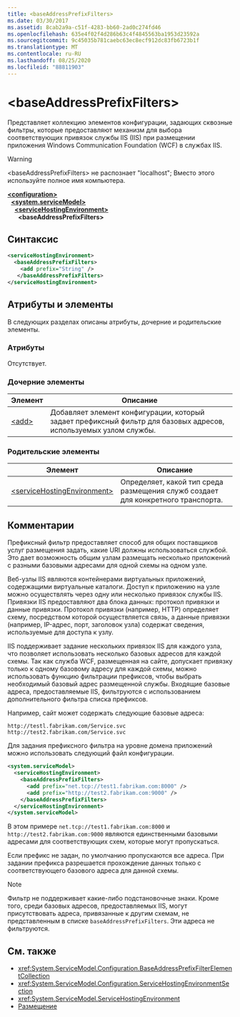 ```yaml
---
title: <baseAddressPrefixFilters>
ms.date: 03/30/2017
ms.assetid: 8cab2a9a-c51f-4283-bb60-2ad0c274fd46
ms.openlocfilehash: 635e4f02f4d286b63c4f4845563ba1953d23592a
ms.sourcegitcommit: 9c45035b781caebc63ec8ecf912dc83fb6723b1f
ms.translationtype: MT
ms.contentlocale: ru-RU
ms.lasthandoff: 08/25/2020
ms.locfileid: "88811903"
---
```

# \<baseAddressPrefixFilters>
Представляет коллекцию элементов конфигурации, задающих сквозные фильтры, которые предоставляют механизм для выбора соответствующих привязок службы IIS (IIS) при размещении приложения Windows Communication Foundation (WCF) в службах IIS.  
  
> [!WARNING]
> \<baseAddressPrefixFilters> не распознает "localhost"; Вместо этого используйте полное имя компьютера.  
  
[**\<configuration>**](../configuration-element.md)\
&nbsp;&nbsp;[**\<system.serviceModel>**](system-servicemodel.md)\
&nbsp;&nbsp;&nbsp;&nbsp;[**\<serviceHostingEnvironment>**](servicehostingenvironment.md)\
&nbsp;&nbsp;&nbsp;&nbsp;&nbsp;&nbsp;**\<baseAddressPrefixFilters>**  
  
## <a name="syntax"></a>Синтаксис  
  
```xml  
<serviceHostingEnvironment>
  <baseAddressPrefixFilters>
    <add prefix="String" />
   </baseAddressPrefixFilters>
</serviceHostingEnvironment>
```  
  
## <a name="attributes-and-elements"></a>Атрибуты и элементы  
 В следующих разделах описаны атрибуты, дочерние и родительские элементы.  
  
### <a name="attributes"></a>Атрибуты  
 Отсутствует.  
  
### <a name="child-elements"></a>Дочерние элементы  
  
|Элемент|Описание|  
|-------------|-----------------|  
|[\<add>](add-of-baseaddressprefixfilter.md)|Добавляет элемент конфигурации, который задает префиксный фильтр для базовых адресов, используемых узлом службы.|  
  
### <a name="parent-elements"></a>Родительские элементы  
  
|Элемент|Описание|  
|-------------|-----------------|  
|[\<serviceHostingEnvironment>](servicehostingenvironment.md)|Определяет, какой тип среда размещения служб создает для конкретного транспорта.|  
  
## <a name="remarks"></a>Комментарии  
 Префиксный фильтр предоставляет способ для общих поставщиков услуг размещения задать, какие URI должны использоваться службой. Это дает возможность общим узлам размещать несколько приложений с разными базовыми адресами для одной схемы на одном узле.  
  
 Веб-узлы IIS являются контейнерами виртуальных приложений, содержащими виртуальные каталоги. Доступ к приложению на узле можно осуществлять через одну или несколько привязок службы IIS. Привязки IIS предоставляют два блока данных: протокол привязки и данные привязки. Протокол привязки (например, HTTP) определяет схему, посредством которой осуществляется связь, а данные привязки (например, IP-адрес, порт, заголовок узла) содержат сведения, используемые для доступа к узлу.  
  
 IIS поддерживает задание нескольких привязок IIS для каждого узла, что позволяет использовать несколько базовых адресов для каждой схемы. Так как служба WCF, размещенная на сайте, допускает привязку только к одному базовому адресу для каждой схемы, можно использовать функцию фильтрации префиксов, чтобы выбрать необходимый базовый адрес размещенной службы. Входящие базовые адреса, предоставляемые IIS, фильтруются с использованием дополнительного фильтра списка префиксов.  
  
 Например, сайт может содержать следующие базовые адреса:
  
```http
http://testl.fabrikam.com/Service.svc  
http://test2.fabrikam.com/Service.svc  
```  
  
 Для задания префиксного фильтра на уровне домена приложений можно использовать следующий файл конфигурации.  
  
```xml  
<system.serviceModel>
  <serviceHostingEnvironment>
    <baseAddressPrefixFilters>
      <add prefix="net.tcp://test1.fabrikam.com:8000" />
      <add prefix="http://test2.fabrikam.com:9000" />
    </baseAddressPrefixFilters>
  </serviceHostingEnvironment>
</system.serviceModel>
```  
  
 В этом примере `net.tcp://test1.fabrikam.com:8000` и `http://test2.fabrikam.com:9000` являются единственными базовыми адресами для соответствующих схем, которые могут пропускаться.  
  
 Если префикс не задан, по умолчанию пропускаются все адреса. При задании префикса разрешается прохождение данных только с соответствующего базового адреса для данной схемы.  
  
> [!NOTE]
> Фильтр не поддерживает какие-либо подстановочные знаки. Кроме того, среди базовых адресов, предоставляемых IIS, могут присутствовать адреса, привязанные к другим схемам, не представленным в списке `baseAddressPrefixFilters`. Эти адреса не фильтруются.  
  
## <a name="see-also"></a>См. также

- <xref:System.ServiceModel.Configuration.BaseAddressPrefixFilterElementCollection>
- <xref:System.ServiceModel.Configuration.ServiceHostingEnvironmentSection>
- <xref:System.ServiceModel.ServiceHostingEnvironment>
- [Размещение](../../../wcf/feature-details/hosting.md)
